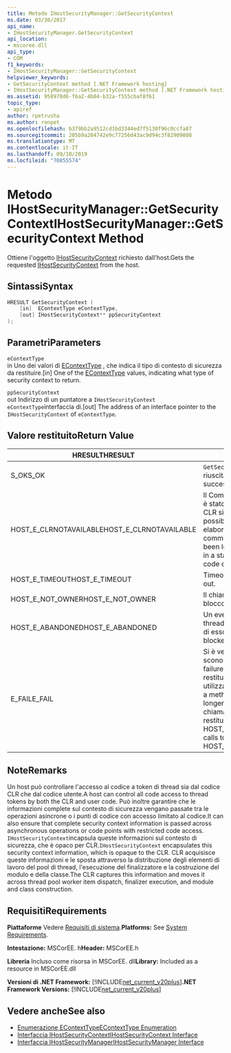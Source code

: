 ```yaml
---
title: Metodo IHostSecurityManager::GetSecurityContext
ms.date: 03/30/2017
api_name:
- IHostSecurityManager.GetSecurityContext
api_location:
- mscoree.dll
api_type:
- COM
f1_keywords:
- IHostSecurityManager::GetSecurityContext
helpviewer_keywords:
- GetSecurityContext method [.NET Framework hosting]
- IHostSecurityManager::GetSecurityContext method [.NET Framework hosting]
ms.assetid: 958970d6-f6a2-4b84-b32a-f555cbaf8f61
topic_type:
- apiref
author: rpetrusha
ms.author: ronpet
ms.openlocfilehash: b379bb2a9512cd1bd3344ed7f5130f96c0ccfa87
ms.sourcegitcommit: 205b9a204742e9c77256d43ac9d94c3f82909808
ms.translationtype: MT
ms.contentlocale: it-IT
ms.lasthandoff: 09/10/2019
ms.locfileid: "70855574"
---
```

# <a name="ihostsecuritymanagergetsecuritycontext-method"></a><span data-ttu-id="64587-102">Metodo IHostSecurityManager::GetSecurityContext</span><span class="sxs-lookup"><span data-stu-id="64587-102">IHostSecurityManager::GetSecurityContext Method</span></span>
<span data-ttu-id="64587-103">Ottiene l'oggetto [IHostSecurityContext](../../../../docs/framework/unmanaged-api/hosting/ihostsecuritycontext-interface.md) richiesto dall'host.</span><span class="sxs-lookup"><span data-stu-id="64587-103">Gets the requested [IHostSecurityContext](../../../../docs/framework/unmanaged-api/hosting/ihostsecuritycontext-interface.md) from the host.</span></span>  
  
## <a name="syntax"></a><span data-ttu-id="64587-104">Sintassi</span><span class="sxs-lookup"><span data-stu-id="64587-104">Syntax</span></span>  
  
```cpp
HRESULT GetSecurityContext (  
    [in]  EContextType eContextType,   
    [out] IHostSecurityContext** ppSecurityContext  
);  
```  
  
## <a name="parameters"></a><span data-ttu-id="64587-105">Parametri</span><span class="sxs-lookup"><span data-stu-id="64587-105">Parameters</span></span>  
 `eContextType`  
 <span data-ttu-id="64587-106">in Uno dei valori di [EContextType](../../../../docs/framework/unmanaged-api/hosting/econtexttype-enumeration.md) , che indica il tipo di contesto di sicurezza da restituire.</span><span class="sxs-lookup"><span data-stu-id="64587-106">[in] One of the [EContextType](../../../../docs/framework/unmanaged-api/hosting/econtexttype-enumeration.md) values, indicating what type of security context to return.</span></span>  
  
 `ppSecurityContext`  
 <span data-ttu-id="64587-107">out Indirizzo di un puntatore a `IHostSecurityContext` `eContextType`interfaccia di.</span><span class="sxs-lookup"><span data-stu-id="64587-107">[out] The address of an interface pointer to the `IHostSecurityContext` of `eContextType`.</span></span>  
  
## <a name="return-value"></a><span data-ttu-id="64587-108">Valore restituito</span><span class="sxs-lookup"><span data-stu-id="64587-108">Return Value</span></span>  
  
|<span data-ttu-id="64587-109">HRESULT</span><span class="sxs-lookup"><span data-stu-id="64587-109">HRESULT</span></span>|<span data-ttu-id="64587-110">DESCRIZIONE</span><span class="sxs-lookup"><span data-stu-id="64587-110">Description</span></span>|  
|-------------|-----------------|  
|<span data-ttu-id="64587-111">S_OK</span><span class="sxs-lookup"><span data-stu-id="64587-111">S_OK</span></span>|<span data-ttu-id="64587-112">`GetSecurityContext`la restituzione è riuscita.</span><span class="sxs-lookup"><span data-stu-id="64587-112">`GetSecurityContext` returned successfully.</span></span>|  
|<span data-ttu-id="64587-113">HOST_E_CLRNOTAVAILABLE</span><span class="sxs-lookup"><span data-stu-id="64587-113">HOST_E_CLRNOTAVAILABLE</span></span>|<span data-ttu-id="64587-114">Il Common Language Runtime (CLR) non è stato caricato in un processo oppure CLR si trova in uno stato in cui non è possibile eseguire codice gestito o elaborare la chiamata correttamente.</span><span class="sxs-lookup"><span data-stu-id="64587-114">The common language runtime (CLR) has not been loaded into a process, or the CLR is in a state in which it cannot run managed code or process the call successfully.</span></span>|  
|<span data-ttu-id="64587-115">HOST_E_TIMEOUT</span><span class="sxs-lookup"><span data-stu-id="64587-115">HOST_E_TIMEOUT</span></span>|<span data-ttu-id="64587-116">Timeout della chiamata.</span><span class="sxs-lookup"><span data-stu-id="64587-116">The call timed out.</span></span>|  
|<span data-ttu-id="64587-117">HOST_E_NOT_OWNER</span><span class="sxs-lookup"><span data-stu-id="64587-117">HOST_E_NOT_OWNER</span></span>|<span data-ttu-id="64587-118">Il chiamante non è il proprietario del blocco.</span><span class="sxs-lookup"><span data-stu-id="64587-118">The caller does not own the lock.</span></span>|  
|<span data-ttu-id="64587-119">HOST_E_ABANDONED</span><span class="sxs-lookup"><span data-stu-id="64587-119">HOST_E_ABANDONED</span></span>|<span data-ttu-id="64587-120">Un evento è stato annullato mentre un thread bloccato o Fiber era in attesa su di esso.</span><span class="sxs-lookup"><span data-stu-id="64587-120">An event was canceled while a blocked thread or fiber was waiting on it.</span></span>|  
|<span data-ttu-id="64587-121">E_FAIL</span><span class="sxs-lookup"><span data-stu-id="64587-121">E_FAIL</span></span>|<span data-ttu-id="64587-122">Si è verificato un errore irreversibile sconosciuto.</span><span class="sxs-lookup"><span data-stu-id="64587-122">An unknown catastrophic failure occurred.</span></span> <span data-ttu-id="64587-123">Quando un metodo restituisce E_FAIL, CLR non è più utilizzabile all'interno del processo.</span><span class="sxs-lookup"><span data-stu-id="64587-123">When a method returns E_FAIL, the CLR is no longer usable within the process.</span></span> <span data-ttu-id="64587-124">Le chiamate successive ai metodi di hosting restituiscono HOST_E_CLRNOTAVAILABLE.</span><span class="sxs-lookup"><span data-stu-id="64587-124">Subsequent calls to hosting methods return HOST_E_CLRNOTAVAILABLE.</span></span>|  
  
## <a name="remarks"></a><span data-ttu-id="64587-125">Note</span><span class="sxs-lookup"><span data-stu-id="64587-125">Remarks</span></span>  
 <span data-ttu-id="64587-126">Un host può controllare l'accesso al codice a token di thread sia dal codice CLR che dal codice utente.</span><span class="sxs-lookup"><span data-stu-id="64587-126">A host can control all code access to thread tokens by both the CLR and user code.</span></span> <span data-ttu-id="64587-127">Può inoltre garantire che le informazioni complete sul contesto di sicurezza vengano passate tra le operazioni asincrone o i punti di codice con accesso limitato al codice.</span><span class="sxs-lookup"><span data-stu-id="64587-127">It can also ensure that complete security context information is passed across asynchronous operations or code points with restricted code access.</span></span> <span data-ttu-id="64587-128">`IHostSecurityContext`incapsula queste informazioni sul contesto di sicurezza, che è opaco per CLR.</span><span class="sxs-lookup"><span data-stu-id="64587-128">`IHostSecurityContext` encapsulates this security context information, which is opaque to the CLR.</span></span> <span data-ttu-id="64587-129">CLR acquisisce queste informazioni e le sposta attraverso la distribuzione degli elementi di lavoro del pool di thread, l'esecuzione del finalizzatore e la costruzione del modulo e della classe.</span><span class="sxs-lookup"><span data-stu-id="64587-129">The CLR captures this information and moves it across thread pool worker item dispatch, finalizer execution, and module and class construction.</span></span>  
  
## <a name="requirements"></a><span data-ttu-id="64587-130">Requisiti</span><span class="sxs-lookup"><span data-stu-id="64587-130">Requirements</span></span>  
 <span data-ttu-id="64587-131">**Piattaforme** Vedere [Requisiti di sistema](../../../../docs/framework/get-started/system-requirements.md).</span><span class="sxs-lookup"><span data-stu-id="64587-131">**Platforms:** See [System Requirements](../../../../docs/framework/get-started/system-requirements.md).</span></span>  
  
 <span data-ttu-id="64587-132">**Intestazione:** MSCorEE. h</span><span class="sxs-lookup"><span data-stu-id="64587-132">**Header:** MSCorEE.h</span></span>  
  
 <span data-ttu-id="64587-133">**Libreria** Incluso come risorsa in MSCorEE. dll</span><span class="sxs-lookup"><span data-stu-id="64587-133">**Library:** Included as a resource in MSCorEE.dll</span></span>  
  
 <span data-ttu-id="64587-134">**Versioni di .NET Framework:** [!INCLUDE[net_current_v20plus](../../../../includes/net-current-v20plus-md.md)]</span><span class="sxs-lookup"><span data-stu-id="64587-134">**.NET Framework Versions:** [!INCLUDE[net_current_v20plus](../../../../includes/net-current-v20plus-md.md)]</span></span>  
  
## <a name="see-also"></a><span data-ttu-id="64587-135">Vedere anche</span><span class="sxs-lookup"><span data-stu-id="64587-135">See also</span></span>

- [<span data-ttu-id="64587-136">Enumerazione EContextType</span><span class="sxs-lookup"><span data-stu-id="64587-136">EContextType Enumeration</span></span>](../../../../docs/framework/unmanaged-api/hosting/econtexttype-enumeration.md)
- [<span data-ttu-id="64587-137">Interfaccia IHostSecurityContext</span><span class="sxs-lookup"><span data-stu-id="64587-137">IHostSecurityContext Interface</span></span>](../../../../docs/framework/unmanaged-api/hosting/ihostsecuritycontext-interface.md)
- [<span data-ttu-id="64587-138">Interfaccia IHostSecurityManager</span><span class="sxs-lookup"><span data-stu-id="64587-138">IHostSecurityManager Interface</span></span>](../../../../docs/framework/unmanaged-api/hosting/ihostsecuritymanager-interface.md)
